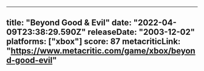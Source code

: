 
---
title: "Beyond Good & Evil"
date: "2022-04-09T23:38:29.590Z"
releaseDate: "2003-12-02"
platforms: ["xbox"]
score: 87
metacriticLink: "https://www.metacritic.com/game/xbox/beyond-good-evil"
---
